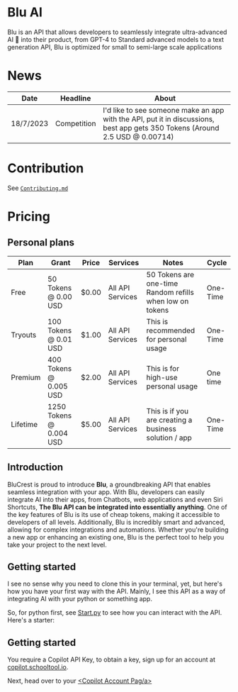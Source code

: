 # Blu AI<br>
Blu is an API that allows developers to seamlessly integrate ultra-advanced AI 🤖 into their product, from GPT-4 to Standard advanced models to a text generation API, Blu is optimized for small to semi-large scale applications

# News
| Date | Headline | About |
| ---- | -------- | ----- |
| 18/7/2023 | Competition | I'd like to see someone make an app with the API, put it in discussions, best app gets 350 Tokens (Around 2.5 USD @ 0.00714)|

# Contribution
See <code><a href="CONTRIBUTING.md">Contributing.md</a></code>

# Pricing
## Personal plans
| Plan | Grant | Price | Services | Notes | Cycle |
| ---- | ----- | ----- | -------- | ----- | ----- |
| Free | 50 Tokens @ 0.00 USD | $0.00 | All API Services | 50 Tokens are one-time Random refills when low on tokens | One-Time |
| Tryouts | 100 Tokens @ 0.01 USD | $1.00 | All API Services | This is recommended for personal usage | One-Time |
| Premium | 400 Tokens @ 0.005 USD | $2.00 | All API Services | This is for high-use personal usage | One time |
| Lifetime | 1250 Tokens @ 0.004 USD | $5.00 | All API Services | This is if you are creating a business solution / app | One-Time |

## Introduction
BluCrest is proud to introduce **Blu**, a groundbreaking API that enables seamless integration with your app. With Blu, developers can easily integrate AI into their apps, from Chatbots, web applications and even Siri Shortcuts, **The Blu API can be integrated into essentially anything**. One of the key features of Blu is its use of cheap tokens, making it accessible to developers of all levels. Additionally, Blu is incredibly smart and advanced, allowing for complex integrations and automations. Whether you're building a new app or enhancing an existing one, Blu is the perfect tool to help you take your project to the next level.

## Getting started
I see no sense why you need to clone this in your terminal, yet, but here's how you have your first way with the API.
Mainly, I see this API as a way of integrating AI with your python or something app.

So, for python first, see <a href="start.py">Start.py</a> to see how you can interact with the API.
Here's a starter:

## Getting started
You require a Copilot API Key, to obtain a key, sign up for an account at <a href="https://copilot.schooltool.io">copilot.schooltool.io</a>.

Next, head over to your <a href="https://copilot.schooltool.io/dashboard/account.html"><Copilot Account Pag/a>
